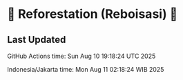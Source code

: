 
# 🌳 Reforestation (Reboisasi) 🌲

## Last Updated

GitHub Actions time: Sun Aug 10 19:18:24 UTC 2025

Indonesia/Jakarta time: Mon Aug 11 02:18:24 WIB 2025

